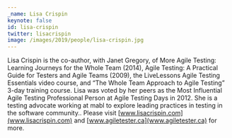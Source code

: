 ```yaml
---
_name: Lisa Crispin
keynote: false
id: lisa-crispin
twitter: lisacrispin ‏
image: /images/2019/people/lisa-crispin.jpg
---
```


Lisa Crispin is the co-author, with Janet Gregory, of More Agile Testing: Learning Journeys for the Whole Team (2014), Agile Testing: A Practical Guide for Testers and Agile Teams (2009), the LiveLessons Agile Testing Essentials video course, and “The Whole Team Approach to Agile Testing” 3-day training course. Lisa was voted by her peers as the Most Influential Agile Testing Professional Person at Agile Testing Days in 2012. She is a testing advocate working at mabl to explore leading practices in testing in the software community.. Please visit [www.lisacrispin.com](www.lisacrispin.com) and [www.agiletester.ca](www.agiletester.ca) for more.